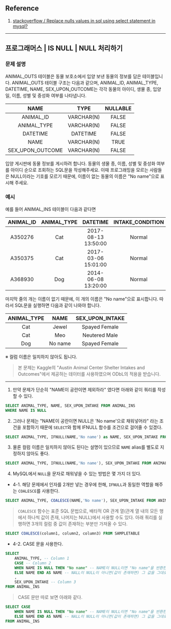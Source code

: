 ## Reference
1. [stackoverflow / Replace nulls values in sql using select statement in mysql?](https://stackoverflow.com/questions/9877533/replace-nulls-values-in-sql-using-select-statement-in-mysql)

---

## 프로그래머스 | IS NULL | NULL 처리하기

### 문제 설명

ANIMAL_OUTS 테이블은 동물 보호소에서 입양 보낸 동물의 정보를 담은 테이블입니다. ANIMAL_OUTS 테이블 구조는 다음과 같으며, ANIMAL_ID, ANIMAL_TYPE, DATETIME, NAME, SEX_UPON_OUTCOME는 각각 동물의 아이디, 생물 종, 입양일, 이름, 성별 및 중성화 여부를 나타냅니다.

|NAME|	TYPE|	NULLABLE
| :--:| :--:| :--:|
|ANIMAL_ID|	VARCHAR(N)|	FALSE|
|ANIMAL_TYPE|	VARCHAR(N)|	FALSE|
|DATETIME|	DATETIME|	FALSE|
|NAME|	VARCHAR(N)|	TRUE|
|SEX_UPON_OUTCOME|	VARCHAR(N)	|FALSE|

입양 게시판에 동물 정보를 게시하려 합니다. 동물의 생물 종, 이름, 성별 및 중성화 여부를 아이디 순으로 조회하는 SQL문을 작성해주세요. 이때 프로그래밍을 모르는 사람들은 NULL이라는 기호를 모르기 때문에, 이름이 없는 동물의 이름은 "No name"으로 표시해 주세요.

### 예시

예를 들어 ANIMAL_INS 테이블이 다음과 같다면

|ANIMAL_ID	|ANIMAL_TYPE|	DATETIME	|INTAKE_CONDITION	|NAME|	SEX_UPON_INTAKE|
|:------:|:------:|:------:|:------:|:------:|:------:|
|A350276	|Cat	|2017-08-13 13:50:00	|Normal	    |Jewel	|Spayed Female|
|A350375	|Cat	|2017-03-06 15:01:00	|Normal   	|Meo	|Neutered Male|
|A368930	|Dog	|2014-06-08 13:20:00	|Normal	     |NULL	|Spayed Female|

마지막 줄의 개는 이름이 없기 때문에, 이 개의 이름은 "No name"으로 표시합니다. 따라서 SQL문을 실행하면 다음과 같이 나와야 합니다.

|ANIMAL_TYPE	|NAME|	SEX_UPON_INTAKE|
|:------:|:------:|:------:|
|Cat	|Jewel	|Spayed Female|
|Cat	|Meo	|Neutered Male|
|Dog	|No name|	Spayed Female|

※ 컬럼 이름은 일치하지 않아도 됩니다.

> 본 문제는 Kaggle의 "Austin Animal Center Shelter Intakes and Outcomes"에서 제공하는 데이터를 사용하였으며 ODbL의 적용을 받습니다.

---
1. 만약 문제가 단순히 "NAME이 공란이면 제외하라" 였다면 아래와 같이 쿼리를 작성할 수 있다.
```SQL
SELECT ANIMAL_TYPE, NAME, SEX_UPON_INTAKE FROM ANIMAL_INS
WHERE NAME IS NULL
```

2. 그러나 문제는 "NAME이 공란이면 NULL은 'No name'으로 채워넣어라" 라는 조건을 포함하기 때문에 `SELECT`와 함께 IFNULL 함수를 조건으로 걸어줄 수 있겠다.
```SQL
SELECT ANIMAL_TYPE, IFNULL(NAME,'No name') as NAME, SEX_UPON_INTAKE FROM ANIMAL_INS
```

3. 물론 컬럼 이름은 일치하지 않아도 된다는 설명이 있으므로 `NAME` alias를 별도로 지정하지 않아도 좋다.
```SQL
SELECT ANIMAL_TYPE, IFNULL(NAME,'No name'), SEX_UPON_INTAKE FROM ANIMAL_INS
```

4. MySQL에서 `NULL`을 문자로 채워넣을 수 있는 방법은 몇 가지 더 있다.
- 4-1. 해당 문제에서 인자를 2개만 넣는 경우에 한해, `IFNULL`과 동일한 역할을 해주는 `COALESCE`를 사용한다.
```SQL
SELECT ANIMAL_TYPE, COALESCE(NAME,'No name'), SEX_UPON_INTAKE FROM ANIMAL_INS
```
> `COALESCE` 함수는 표준 SQL 문법으로, 배타적 OR 관계 열(관계 열 내의 모든 행에서 하나씩 값이 존재, 나머지는 NULL)에서 사용할 수도 있다. 아래 쿼리를 실행하면 3개의 컬럼 중 값이 존재하는 부분만 가져올 수 있다.
```SQL
SELECT COALESCE(column1, column2, column3) FROM SAMPLETABLE
```
- 4-2. CASE 문을 사용한다.
```SQL
SELECT 
    ANIMAL_TYPE, -- Column 1
    CASE -- Column 2
    WHEN NAME IS NULL THEN "No name" -- NAME이 NULL이면 "No name"을 반환한다
    ELSE NAME END AS NAME -- NALL이 NULL이 아니면(값이 존재하면) 그 값을 그대로 반환한다.
    ,
    SEX_UPON_INTAKE -- Column 3
FROM ANIMAL_INS
```
> CASE 문만 따로 보면 아래와 같다.
```SQL
SELECT CASE
    WHEN NAME IS NULL THEN "No name" -- NAME이 NULL이면 "No name"을 반환한다
    ELSE NAME END AS NAME -- NALL이 NULL이 아니면(값이 존재하면) 그 값을 그대로 반환한다.
FROM ANIMAL_INS
```